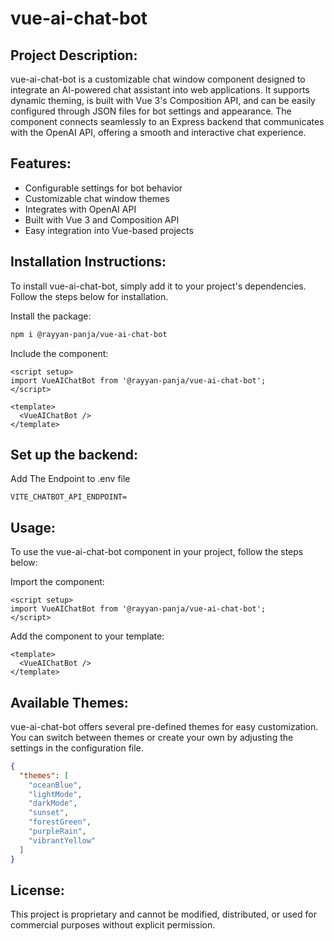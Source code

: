 # vue-ai-chat-bot

## Project Description:
vue-ai-chat-bot is a customizable chat window component designed to integrate an AI-powered chat assistant into web applications. It supports dynamic theming, is built with Vue 3's Composition API, and can be easily configured through JSON files for bot settings and appearance. The component connects seamlessly to an Express backend that communicates with the OpenAI API, offering a smooth and interactive chat experience.

## Features:

* Configurable settings for bot behavior
* Customizable chat window themes
* Integrates with OpenAI API
* Built with Vue 3 and Composition API
* Easy integration into Vue-based projects

## Installation Instructions:

To install vue-ai-chat-bot, simply add it to your project's dependencies. Follow the steps below for installation.

Install the package:

```bash copy
npm i @rayyan-panja/vue-ai-chat-bot
```

Include the component:

```vue copy
<script setup>
import VueAIChatBot from '@rayyan-panja/vue-ai-chat-bot';
</script>

<template>
  <VueAIChatBot />
</template>
```

## Set up the backend:

Add The Endpoint to .env file

```env copy
VITE_CHATBOT_API_ENDPOINT=
```

## Usage:

To use the vue-ai-chat-bot component in your project, follow the steps below:

Import the component:
```vue copy
<script setup>
import VueAIChatBot from '@rayyan-panja/vue-ai-chat-bot';
</script>
```

Add the component to your template:
```vue
<template>
  <VueAIChatBot />
</template>
```

## Available Themes:
vue-ai-chat-bot offers several pre-defined themes for easy customization. You can switch between themes or create your own by adjusting the settings in the configuration file.

```json
{
  "themes": [
    "oceanBlue",
    "lightMode",
    "darkMode",
    "sunset",
    "forestGreen",
    "purpleRain",
    "vibrantYellow"
  ]
}
```

## License:
This project is proprietary and cannot be modified, distributed, or used for commercial purposes without explicit permission.

